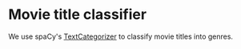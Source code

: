 Movie title classifier
======================

We use spaCy's [TextCategorizer](https://spacy.io/api/textcategorizer) to classify movie titles into genres.
